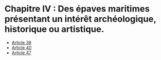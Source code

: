 # Chapitre IV : Des épaves maritimes présentant un intérêt archéologique, historique ou artistique.

- [Article 39](article-39.md)
- [Article 40](article-40.md)
- [Article 47](article-47.md)
